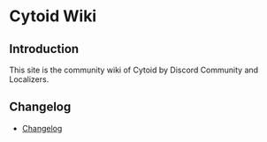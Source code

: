 # Cytoid Wiki

## Introduction

This site is the community wiki of Cytoid by Discord Community and Localizers.

## Changelog

- [Changelog](/en/changelog/wiki)
